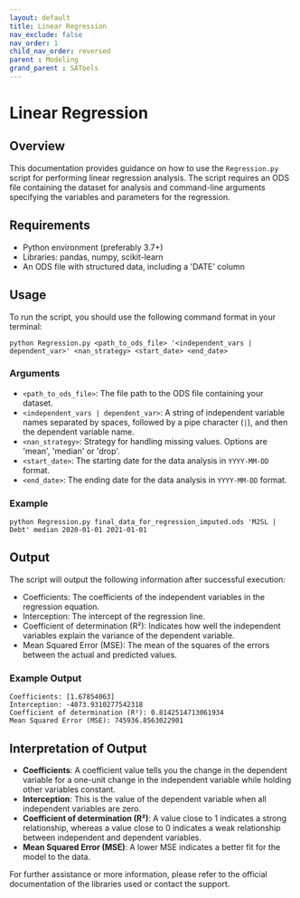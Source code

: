 ```yaml
---
layout: default
title: Linear Regression
nav_exclude: false
nav_order: 1
child_nav_order: reversed
parent : Modeling
grand_parent : SATools
---
```


# Linear Regression

## Overview
This documentation provides guidance on how to use the `Regression.py` script for performing linear regression analysis. The script requires an ODS file containing the dataset for analysis and command-line arguments specifying the variables and parameters for the regression.

## Requirements
- Python environment (preferably 3.7+)
- Libraries: pandas, numpy, scikit-learn
- An ODS file with structured data, including a 'DATE' column

## Usage
To run the script, you should use the following command format in your terminal:

```shell
python Regression.py <path_to_ods_file> '<independent_vars | dependent_var>' <nan_strategy> <start_date> <end_date>
```

### Arguments
- `<path_to_ods_file>`: The file path to the ODS file containing your dataset.
- `<independent_vars | dependent_var>`: A string of independent variable names separated by spaces, followed by a pipe character (`|`), and then the dependent variable name.
- `<nan_strategy>`: Strategy for handling missing values. Options are 'mean', 'median' or 'drop'.
- `<start_date>`: The starting date for the data analysis in `YYYY-MM-DD` format.
- `<end_date>`: The ending date for the data analysis in `YYYY-MM-DD` format.

### Example
```shell
python Regression.py final_data_for_regression_imputed.ods 'M2SL | Debt' median 2020-01-01 2021-01-01
```

## Output
The script will output the following information after successful execution:
- Coefficients: The coefficients of the independent variables in the regression equation.
- Interception: The intercept of the regression line.
- Coefficient of determination (R²): Indicates how well the independent variables explain the variance of the dependent variable.
- Mean Squared Error (MSE): The mean of the squares of the errors between the actual and predicted values.

### Example Output
```
Coefficients: [1.67854063]
Interception: -4073.9310277542318
Coefficient of determination (R²): 0.8142514713061934
Mean Squared Error (MSE): 745936.8563022901
```

## Interpretation of Output
- **Coefficients**: A coefficient value tells you the change in the dependent variable for a one-unit change in the independent variable while holding other variables constant.
- **Interception**: This is the value of the dependent variable when all independent variables are zero.
- **Coefficient of determination (R²)**: A value close to 1 indicates a strong relationship, whereas a value close to 0 indicates a weak relationship between independent and dependent variables.
- **Mean Squared Error (MSE)**: A lower MSE indicates a better fit for the model to the data.

For further assistance or more information, please refer to the official documentation of the libraries used or contact the support.
